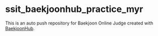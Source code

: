 # ssit_baekjoonhub_practice_myr
This is an auto push repository for Baekjoon Online Judge created with [BaekjoonHub](https://github.com/BaekjoonHub/BaekjoonHub).
